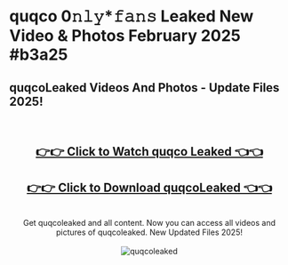 # quqco 0𝚗𝚕𝚢*𝚏𝚊𝚗𝚜 Leaked New Video & Photos February 2025 #b3a25

<h2>quqcoLeaked Videos And Photos - Update Files 2025!</h2>
<br>
<div align="center">
<h2><a href="https://mediaupload.pro?title=quqco&ref=11F" rel="nofollow">👉👉 Click to Watch quqco Leaked 👈👈</a></h2>
<h2><a href="https://mediaupload.pro?title=quqco&ref=11F" rel="nofollow">👉👉 Click to Download quqcoLeaked 👈👈</a></h2>
<br>
Get quqcoleaked and all content. Now you can access all videos and pictures of quqcoleaked. New Updated Files 2025!
<br>
<br>
<a href="https://mediaupload.pro?title=quqco&ref=11F" rel="nofollow" data-target="animated-image.originalLink"><img src="https://i.ibb.co/Gkj2r4b/banner.png" alt="quqcoleaked" style="max-width: 100%; display: inline-block;" data-target="animated-image.originalImage"></a>
</div>
<br>

